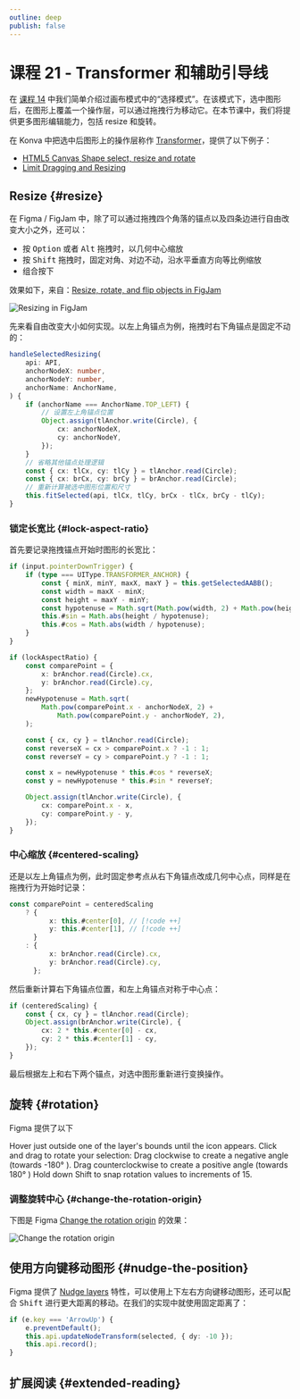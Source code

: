 ```yaml
---
outline: deep
publish: false
---
```


# 课程 21 - Transformer 和辅助引导线

在 [课程 14] 中我们简单介绍过画布模式中的“选择模式”。在该模式下，选中图形后，在图形上覆盖一个操作层，可以通过拖拽行为移动它。在本节课中，我们将提供更多图形编辑能力，包括 resize 和旋转。

在 Konva 中把选中后图形上的操作层称作 [Transformer]，提供了以下例子：

-   [HTML5 Canvas Shape select, resize and rotate]
-   [Limit Dragging and Resizing]

## Resize {#resize}

在 Figma / FigJam 中，除了可以通过拖拽四个角落的锚点以及四条边进行自由改变大小之外，还可以：

-   按 <kbd>Option</kbd> 或者 <kbd>Alt</kbd> 拖拽时，以几何中心缩放
-   按 <kbd>Shift</kbd> 拖拽时，固定对角、对边不动，沿水平垂直方向等比例缩放
-   组合按下

效果如下，来自：[Resize, rotate, and flip objects in FigJam]

![Resizing in FigJam](https://help.figma.com/hc/article_attachments/1500011223302)

先来看自由改变大小如何实现。以左上角锚点为例，拖拽时右下角锚点是固定不动的：

```ts
handleSelectedResizing(
    api: API,
    anchorNodeX: number,
    anchorNodeY: number,
    anchorName: AnchorName,
) {
    if (anchorName === AnchorName.TOP_LEFT) {
        // 设置左上角锚点位置
        Object.assign(tlAnchor.write(Circle), {
            cx: anchorNodeX,
            cy: anchorNodeY,
        });
    }
    // 省略其他锚点处理逻辑
    const { cx: tlCx, cy: tlCy } = tlAnchor.read(Circle);
    const { cx: brCx, cy: brCy } = brAnchor.read(Circle);
    // 重新计算被选中图形位置和尺寸
    this.fitSelected(api, tlCx, tlCy, brCx - tlCx, brCy - tlCy);
}
```

### 锁定长宽比 {#lock-aspect-ratio}

首先要记录拖拽锚点开始时图形的长宽比：

```ts
if (input.pointerDownTrigger) {
    if (type === UIType.TRANSFORMER_ANCHOR) {
        const { minX, minY, maxX, maxY } = this.getSelectedAABB();
        const width = maxX - minX;
        const height = maxY - minY;
        const hypotenuse = Math.sqrt(Math.pow(width, 2) + Math.pow(height, 2));
        this.#sin = Math.abs(height / hypotenuse);
        this.#cos = Math.abs(width / hypotenuse);
    }
}
```

```ts
if (lockAspectRatio) {
    const comparePoint = {
        x: brAnchor.read(Circle).cx,
        y: brAnchor.read(Circle).cy,
    };
    newHypotenuse = Math.sqrt(
        Math.pow(comparePoint.x - anchorNodeX, 2) +
            Math.pow(comparePoint.y - anchorNodeY, 2),
    );

    const { cx, cy } = tlAnchor.read(Circle);
    const reverseX = cx > comparePoint.x ? -1 : 1;
    const reverseY = cy > comparePoint.y ? -1 : 1;

    const x = newHypotenuse * this.#cos * reverseX;
    const y = newHypotenuse * this.#sin * reverseY;

    Object.assign(tlAnchor.write(Circle), {
        cx: comparePoint.x - x,
        cy: comparePoint.y - y,
    });
}
```

### 中心缩放 {#centered-scaling}

还是以左上角锚点为例，此时固定参考点从右下角锚点改成几何中心点，同样是在拖拽行为开始时记录：

```ts
const comparePoint = centeredScaling
    ? {
          x: this.#center[0], // [!code ++]
          y: this.#center[1], // [!code ++]
      }
    : {
          x: brAnchor.read(Circle).cx,
          y: brAnchor.read(Circle).cy,
      };
```

然后重新计算右下角锚点位置，和左上角锚点对称于中心点：

```ts
if (centeredScaling) {
    const { cx, cy } = tlAnchor.read(Circle);
    Object.assign(brAnchor.write(Circle), {
        cx: 2 * this.#center[0] - cx,
        cy: 2 * this.#center[1] - cy,
    });
}
```

最后根据左上和右下两个锚点，对选中图形重新进行变换操作。

## 旋转 {#rotation}

Figma 提供了以下

Hover just outside one of the layer's bounds until the icon appears.
Click and drag to rotate your selection:
Drag clockwise to create a negative angle (towards -180° ).
Drag counterclockwise to create a positive angle (towards 180° )
Hold down Shift to snap rotation values to increments of 15.

### 调整旋转中心 {#change-the-rotation-origin}

下图是 Figma [Change the rotation origin] 的效果：

![Change the rotation origin](https://help.figma.com/hc/article_attachments/31937330391447)

## 使用方向键移动图形 {#nudge-the-position}

Figma 提供了 [Nudge layers] 特性，可以使用上下左右方向键移动图形，还可以配合 <kbd>Shift</kbd> 进行更大距离的移动。在我们的实现中就使用固定距离了：

```ts
if (e.key === 'ArrowUp') {
    e.preventDefault();
    this.api.updateNodeTransform(selected, { dy: -10 });
    this.api.record();
}
```

## 扩展阅读 {#extended-reading}

[课程 14]: /zh/guide/lesson-014
[Limit Dragging and Resizing]: https://konvajs.org/docs/sandbox/Limited_Drag_And_Resize.html
[HTML5 Canvas Shape select, resize and rotate]: https://konvajs.org/docs/select_and_transform/Basic_demo.html
[Transformer]: https://konvajs.org/api/Konva.Transformer.html
[Change the rotation origin]: https://help.figma.com/hc/en-us/articles/360039956914-Adjust-alignment-rotation-position-and-dimensions#h_01JTK11ERHCSVFRSE9F4125HAZ
[Resize, rotate, and flip objects in FigJam]: https://help.figma.com/hc/en-us/articles/1500006206242-Resize-rotate-and-flip-objects-in-FigJam
[Nudge layers]: https://help.figma.com/hc/en-us/articles/360039956914-Adjust-alignment-rotation-position-and-dimensions#h_01HNBH5565CW1S5FTNP6RZF00C
